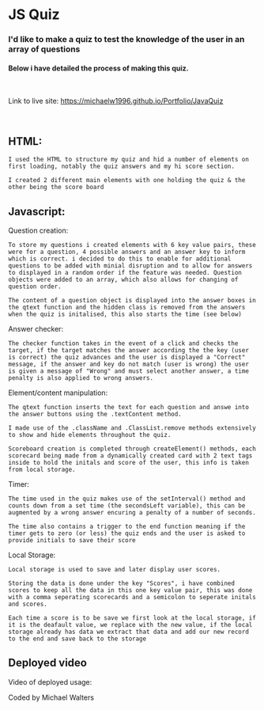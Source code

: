 # JS Quiz

### I'd like to make a quiz to test the knowledge of the user in an array of questions

#### Below i have detailed the process of making this quiz.

<br>

Link to live site: https://michaelw1996.github.io/Portfolio/JavaQuiz

<br>

## HTML:

    I used the HTML to structure my quiz and hid a number of elements on first loading, notably the quiz answers and my hi score section.

    I created 2 different main elements with one holding the quiz & the other being the score board

## Javascript:

Question creation:

    To store my questions i created elements with 6 key value pairs, these were for a question, 4 possible answers and an answer key to inform which is correct. i decided to do this to enable for additional questions to be added with minial disruption and to allow for answers to displayed in a random order if the feature was needed. Question objects were added to an array, which also allows for changing of question order.

    The content of a question object is displayed into the answer boxes in the qtext function and the hidden class is removed from the answers when the quiz is initalised, this also starts the time (see below)

Answer checker:

    The checker function takes in the event of a click and checks the target, if the target matches the answer according the the key (user is correct) the quiz advances and the user is displayed a "Correct" message, if the answer and key do not match (user is wrong) the user is given a message of "Wrong" and must select another answer, a time penalty is also applied to wrong answers.

Element/content manipulation:

    The qtext function inserts the text for each question and answe into the answer buttons using the .textContent method.

    I made use of the .className and .ClassList.remove methods extensively to show and hide elements throughout the quiz.

    Scoreboard creation is completed through createElement() methods, each scorecard being made from a dynamically created card with 2 text tags inside to hold the initals and score of the user, this info is taken from local storage.

Timer:

    The time used in the quiz makes use of the setInterval() method and counts down from a set time (the secondsLeft variable), this can be augmented by a wrong answer encuring a penalty of a number of seconds.

    The time also contains a trigger to the end function meaning if the timer gets to zero (or less) the quiz ends and the user is asked to provide initials to save their score

Local Storage:

    Local storage is used to save and later display user scores.

    Storing the data is done under the key "Scores", i have combined scores to keep all the data in this one key value pair, this was done with a comma seperating scorecards and a semicolon to seperate initals and scores.

    Each time a score is to be save we first look at the local storage, if it is the deafault value, we replace with the new value, if the local storage already has data we extract that data and add our new record to the end and save back to the storage

## Deployed video

Video of deployed usage:

Coded by Michael Walters
